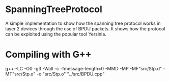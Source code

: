 # SpanningTreeProtocol

A simple implementation to show how the spanning tree protocol works in layer 2 devices through the use of BPDU packets. It shows how the protocol can be exploited using the popular tool Yersinia.

# Compiling with G++

g++ -LC -O0 -g3 -Wall -c -fmessage-length=0 -MMD -MP -MF"src/Stp.d" -MT"src/Stp.o" -o "src/Stp.o" "../src/BPDU.cpp"
